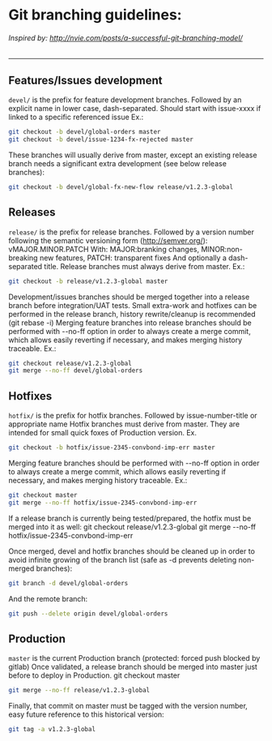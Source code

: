 Git branching guidelines:
=========================
###### Inspired by: http://nvie.com/posts/a-successful-git-branching-model/
---

## Features/Issues development
`devel/` is the prefix for feature development branches.
Followed by an explicit name in lower case, dash-separated.
Should start with issue-xxxx if linked to a specific referenced issue
Ex.:
```bash
git checkout -b devel/global-orders master
git checkout -b devel/issue-1234-fx-rejected master
```
These branches will usually derive from master, except an existing release branch needs a significant extra development (see below release branches):
```bash
git checkout -b devel/global-fx-new-flow release/v1.2.3-global
```

## Releases
`release/`
is the prefix for release branches.
Followed by a version number following the semantic versioning form (http://semver.org/): vMAJOR.MINOR.PATCH
With: MAJOR:branking changes, MINOR:non-breaking new features, PATCH: transparent fixes
And optionally a dash-separated title.
Release branches must always derive from master.
Ex.:
```bash
git checkout -b release/v1.2.3-global master
```
Development/issues branches should be merged together into a release branch before integration/UAT tests.
Small extra-work and hotfixes can be performed in the release branch, history rewrite/cleanup is recommended (git rebase -i)
Merging feature branches into release branches should be performed with --no-ff option in order to always create a merge commit, which allows easily reverting if necessary, and makes merging history traceable.
Ex.:
```bash
git checkout release/v1.2.3-global
git merge --no-ff devel/global-orders
```

## Hotfixes
`hotfix/` is the prefix for hotfix branches.
Followed by issue-number-title or appropriate name
Hotfix branches must derive from master. They are intended for small quick foxes of Production version.
Ex.
```bash
git checkout -b hotfix/issue-2345-convbond-imp-err master
```
Merging feature branches should be performed with --no-ff option in order to always create a merge commit, which allows easily reverting if necessary, and makes merging history traceable.
Ex.:
```bash
git checkout master
git merge --no-ff hotfix/issue-2345-convbond-imp-err
```
If a release branch is currently being tested/prepared, the hotfix must be merged into it as well:
git checkout release/v1.2.3-global
git merge --no-ff hotfix/issue-2345-convbond-imp-err
 
Once merged, devel and hotfix branches should be cleaned up in order to avoid infinite growing of the branch list (safe as -d prevents deleting non-merged branches):
```bash
git branch -d devel/global-orders
```
And the remote branch:
```bash
git push --delete origin devel/global-orders
```

## Production
`master` is the current Production branch (protected: forced push blocked by gitlab)
Once validated, a release branch should be merged into master just before to deploy in Production.
git checkout master
```bash
git merge --no-ff release/v1.2.3-global
```
Finally, that commit on master must be tagged with the version number, easy future reference to this historical version:
```bash
git tag -a v1.2.3-global
```
